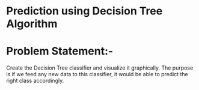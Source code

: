 # Prediction using Decision Tree Algorithm

# Problem Statement:-
Create the Decision Tree classifier and visualize it graphically.
The purpose is if we feed any new data to this classifier, it would be able to predict the right class accordingly.
